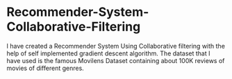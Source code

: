 # Recommender-System-Collaborative-Filtering
I have created  a Recommender System Using Collaborative filtering with the help of self implemented gradient descent algorithm.
The dataset that I have used is the famous Movilens Dataset containing about 100K reviews of movies of different genres.
